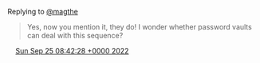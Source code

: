 Replying to [@magthe](https://twitter.com/magthe/status/1573911532500656131)

> Yes, now you mention it, they do\! I wonder whether password vaults can deal with this sequence?

<img src="../../media/tweet.ico" width="12" /> [Sun Sep 25 08:42:28 +0000 2022](https://twitter.com/DromerDenker/status/1573956085622472705)